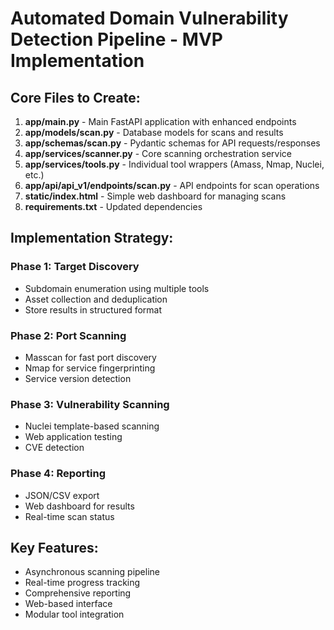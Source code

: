 # Automated Domain Vulnerability Detection Pipeline - MVP Implementation

## Core Files to Create:

1. **app/main.py** - Main FastAPI application with enhanced endpoints
2. **app/models/scan.py** - Database models for scans and results
3. **app/schemas/scan.py** - Pydantic schemas for API requests/responses
4. **app/services/scanner.py** - Core scanning orchestration service
5. **app/services/tools.py** - Individual tool wrappers (Amass, Nmap, Nuclei, etc.)
6. **app/api/api_v1/endpoints/scan.py** - API endpoints for scan operations
7. **static/index.html** - Simple web dashboard for managing scans
8. **requirements.txt** - Updated dependencies

## Implementation Strategy:

### Phase 1: Target Discovery
- Subdomain enumeration using multiple tools
- Asset collection and deduplication
- Store results in structured format

### Phase 2: Port Scanning
- Masscan for fast port discovery
- Nmap for service fingerprinting
- Service version detection

### Phase 3: Vulnerability Scanning
- Nuclei template-based scanning
- Web application testing
- CVE detection

### Phase 4: Reporting
- JSON/CSV export
- Web dashboard for results
- Real-time scan status

## Key Features:
- Asynchronous scanning pipeline
- Real-time progress tracking
- Comprehensive reporting
- Web-based interface
- Modular tool integration